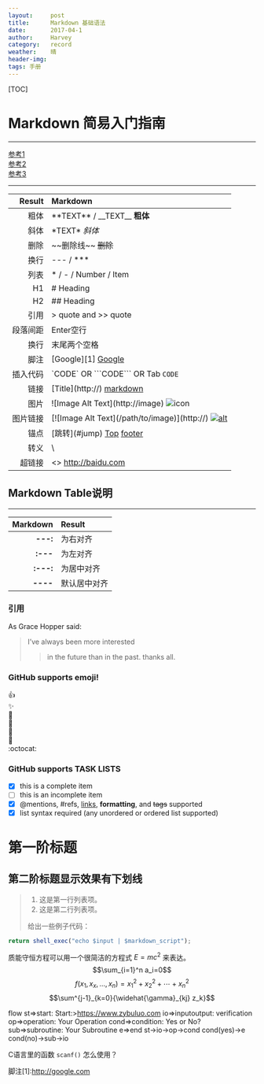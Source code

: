 ```yaml
---
layout:     post
title:      Markdown 基础语法
date:       2017-04-1
author:     Harvey
category:   record
weather:    晴
header-img: 
tags: 手册
---
```


[TOC]
<span id ="top"></span>
# Markdown 简易入门指南   
---
[参考1](http://www.markdowntutorial.com/lesson/2/)        
[参考2](https://help.ghost.org/hc/en-us/articles/224410728-Markdown-Guide)      
[参考3](https://guides.github.com/pdfs/markdown-cheatsheet-online.pdf)  

------------

|Result                 |Markdown  
| ----:                 |:----
|粗体                     |\*\*TEXT*\*  /  \_\_TEXT_\_ **粗体**
|斜体 	                |\*TEXT\* *斜体*
|删除                     |\~~删除线~~ ~~删除~~
|换行                     |---  /  *** 
|列表	                    |* / - / Number / Item
|H1	                    |# Heading	
|H2	                    |## Heading	
|引用	                    |> quote and >>	quote
|段落间距                   |Enter空行
|换行                     |末尾两个空格
|脚注                     |\[Google]\[1] [Google][1]
|插入代码                   |\`CODE\` OR \```CODE\``` OR Tab  `CODE`
|链接	                    |\[Title](http://) [markdown](http://http://www.markdowntutorial.com/)	
|图片	                    |\!\[Image Alt Text](http://image) ![icon]()
|图片链接                   |\[\!\[Image Alt Text](/path/to/image)](http://) [![alt]()]()
|锚点                     |\[跳转](#jump)   [Top](#top)  [footer](#footer)   
|转义                     |\
|超链接                    |<> <http://baidu.com>


## Markdown Table说明   
--------

|Markdown   |Result
|---:       |:---
|**---:**   |为右对齐   
|**:---**   |为左对齐      
|**:---:**  |为居中对齐        
|**----**   |默认居中对齐   

### 引用
As Grace Hopper said:
> I’ve always been more interested
>> in the future than in the past.
>> thanks all.


### GitHub supports emoji!
:+1:        
:sparkles:  
:camel:     
:tada:      
:rocket:        
:metal:     
:octocat: 

### GitHub supports TASK LISTS

- [x] this is a complete item
- [ ] this is an incomplete item
- [x] @mentions, #refs, [links](),
**formatting**, and <del>tags</del>
supported
- [x] list syntax required (any
unordered or ordered list
supported)

第一阶标题
=======
第二阶标题显示效果有下划线
---

> 1.   这是第一行列表项。
> 2.   这是第二行列表项。
> 
> 给出一些例子代码：
> 
>     
```js
return shell_exec("echo $input | $markdown_script");
```
  
质能守恒方程可以用一个很简洁的方程式 $E=mc^2$ 来表达。   
$$\sum_{i=1}^n a_i=0$$
$$f(x_1,x_x,\ldots,x_n) = x_1^2 + x_2^2 + \cdots + x_n^2 $$
$$\sum^{j-1}_{k=0}{\widehat{\gamma}_{kj} z_k}$$

flow
st=>start: Start:>https://www.zybuluo.com
io=>inputoutput: verification
op=>operation: Your Operation
cond=>condition: Yes or No?
sub=>subroutine: Your Subroutine
e=>end
st->io->op->cond
cond(yes)->e
cond(no)->sub->io

C语言里的函数 `scanf()` 怎么使用？


脚注\[1]:http://google.com       

[1]:http://google.com
    
<span id ="footer"></span>